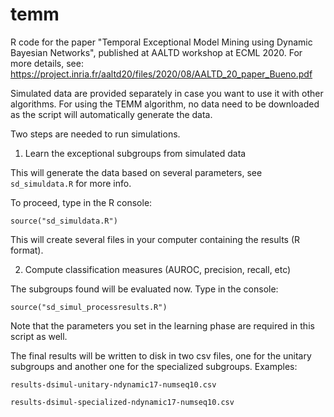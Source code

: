 # temm
R code for the paper "Temporal Exceptional Model Mining using Dynamic Bayesian Networks", published at AALTD workshop at ECML 2020. For more details, see: https://project.inria.fr/aaltd20/files/2020/08/AALTD_20_paper_Bueno.pdf

Simulated data are provided separately in case you want to use it with other algorithms. For using the TEMM algorithm, no data need to be downloaded as the script will automatically generate the data.

Two steps are needed to run simulations. 

1. Learn the exceptional subgroups from simulated data

This will generate the data based on several parameters, see ``sd_simuldata.R`` for more info. 

To proceed, type in the R console:

``source("sd_simuldata.R")``

This will create several files in your computer containing the results (R format).

2. Compute classification measures (AUROC, precision, recall, etc)

The subgroups found will be evaluated now. Type in the console:

``source("sd_simul_processresults.R")``

Note that the parameters you set in the learning phase are required in this script as well.

The final results will be written to disk in two csv files, one for the unitary subgroups and another one for the specialized subgroups. Examples:

``results-dsimul-unitary-ndynamic17-numseq10.csv``

``results-dsimul-specialized-ndynamic17-numseq10.csv``
